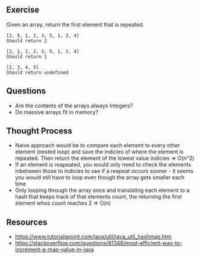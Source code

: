 ## Exercise

Given an array, return the first element that is repeated.
```
[2, 5, 1, 2, 3, 5, 1, 2, 4]
Should return 2

[2, 1, 1, 2, 3, 5, 1, 2, 4]
Should return 1

[2, 3, 4, 5]
Should return undefined
```

## Questions

- Are the contents of the arrays always Integers?
- Do massive arrays fit in memory?

## Thought Process

- Naive approach would be to compare each element to every other element (nested loop) and save the indicies of where the element is repeated. Then return the element of the lowest value indicies => O(n^2)
- If an element is reapeated, you would only need to check the elements inbetween those to indicies to see if a reapeat occurs sooner - it seems you would still have to loop even though the array gets smaller each time
- Only looping through the array once and translating each element to a hash that keeps track of that elements count, the returning the first element whos count reaches 2 => O(n)

## Resources
- https://www.tutorialspoint.com/java/util/java_util_hashmap.htm
- https://stackoverflow.com/questions/81346/most-efficient-way-to-increment-a-map-value-in-java
